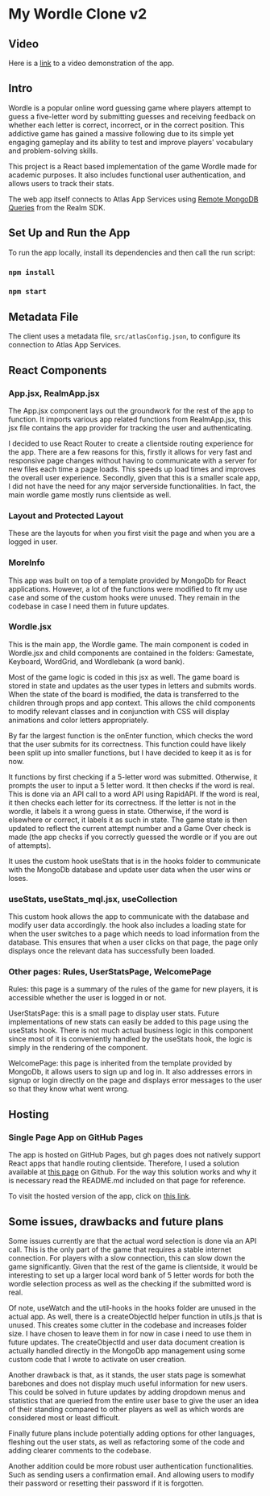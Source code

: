 # My Wordle Clone v2

## Video

Here is a [link](https://youtu.be/K8BLg-l89-Q) to a video demonstration of the app.

## Intro

Wordle is a popular online word guessing game where players attempt to guess a five-letter word by submitting guesses and receiving feedback on whether each letter is correct, incorrect, or in the correct position. This addictive game has gained a massive following due to its simple yet engaging gameplay and its ability to test and improve players' vocabulary and problem-solving skills.

This project is a React based implementation of the game Wordle made for academic purposes. It also includes functional user authentication,
and allows users to track their stats.

The web app itself connects to Atlas App Services using [Remote MongoDB Queries](https://mongodb.com/docs/realm/web/mongodb/) from the Realm SDK.


## Set Up and Run the App


To run the app locally, install its dependencies and then call the run script:

### `npm install`

### `npm start`


## Metadata File

The client uses a metadata file, ``src/atlasConfig.json``, to configure
its connection to Atlas App Services.

## React Components

### App.jsx, RealmApp.jsx
The App.jsx component lays out the groundwork for the rest of the app to function.
It imports various app related functions from RealmApp.jsx, this jsx file contains the app provider for tracking the user and authenticating.

I decided to use React Router to create a clientside routing experience for the app.
There are a few reasons for this, firstly it allows for very fast and responsive page changes without having to communicate with a server for new files each time a page loads. This speeds up load times and improves the overall user experience. Secondly, given that this is a smaller scale app, I did not have the need for any major serverside functionalities. In fact, the main wordle game mostly runs clientside as well.

### Layout and Protected Layout

These are the layouts for when you first visit the page and when you are a logged in user.

### MoreInfo

This app was built on top of a template provided by MongoDb for React applications. However, a lot of the functions were modified to fit my use case and some of the custom hooks were unused. They remain in the codebase in case I need them in future updates.

### Wordle.jsx

This is the main app, the Wordle game. The main component is coded in Wordle.jsx and child components are contained in the folders: Gamestate, Keyboard, WordGrid, and Wordlebank (a word bank).

Most of the game logic is coded in this jsx as well. The game board is stored in state and updates as the user types in letters and submits words. When the state of the board is modified, the data is transferred to the children through props and app context. This allows the child components to modify relevant classes and in conjunction with CSS will display animations and color letters appropriately.

By far the largest function is the onEnter function, which checks the word that the user submits for its correctness. This function could have likely been split up into smaller functions, but I have decided to keep it as is for now.

It functions by first checking if a 5-letter word was submitted. Otherwise, it prompts the user to input a 5 letter word. It then checks if the word is real. This is done via an API call to a word API using RapidAPI. If the word is real, it then checks each letter for its correctness. If the letter is not in the wordle, it labels it a wrong guess in state. Otherwise, if the word is elsewhere or correct, it labels it as such in state. The game state is then updated to reflect the current attempt number and a Game Over check is made (the app checks if you correctly guessed the wordle or if you are out of attempts).

It uses the custom hook useStats that is in the hooks folder to communicate with the MongoDb database and update user data when the user wins or loses.

### useStats, useStats_mql.jsx, useCollection

This custom hook allows the app to communicate with the database and modify user data accordingly. the hook also includes a loading state for when the user switches to a page which needs to load information from the database. This ensures that when a user clicks on that page, the page only displays once the relevant data has successfully been loaded.

### Other pages: Rules, UserStatsPage, WelcomePage

Rules: this page is a summary of the rules of the game for new players, it is accessible whether the user is logged in or not.

UserStatsPage: this is a small page to display user stats. Future implementations of new stats can easily be added to this page using the useStats hook. There is not much actual business logic in this component since most of it is conveniently handled by the useStats hook, the logic is simply in the rendering of the component.

WelcomePage: this page is inherited from the template provided by MongoDb, it allows users to sign up and log in. It also addresses errors in signup or login directly on the page and displays error messages to the user so that they know what went wrong.

## Hosting

### Single Page App on GitHub Pages

The app is hosted on GitHub Pages, but gh pages does not natively support React apps that handle routing clientside. Therefore, I used a solution available at [this page](https://github.com/rafgraph/spa-github-pages#readme) on Github. For the way this solution works and why it is necessary read the README.md included on that page for reference.

To visit the hosted version of the app, click on [this link](https://tony2450.github.io/wordle2-MERN).

## Some issues, drawbacks and future plans

Some issues currently are that the actual word selection is done via an API call. This is the only part of the game that requires a stable internet connection. For players with a slow connection, this can slow down the game significantly. Given that the rest of the game is clientside, it would be interesting to set up a larger local word bank of 5 letter words for both the wordle selection process as well as the checking if the submitted word is real.

Of note, useWatch and the util-hooks in the hooks folder are unused in the actual app. As well, there is a createObjectId helper function in utils.js that is unused. This creates some clutter in the codebase and increases folder size. I have chosen to leave them in for now in case i need to use them in future updates. The createObjectId and user data document creation is actually handled directly in the MongoDb app management using some custom code that I wrote to activate on user creation.

Another drawback is that, as it stands, the user stats page is somewhat barebones and does not display much useful information for new users. This could be solved in future updates by adding dropdown menus and statistics that are queried from the entire user base to give the user an idea of their standing compared to other players as well as which words are considered most or least difficult.

Finally future plans include potentially adding options for other languages, fleshing out the user stats, as well as refactoring some of the code and adding clearer comments to the codebase.

Another addition could be more robust user authentication functionalities. Such as sending users a confirmation email. And allowing users to modify their password or resetting their password if it is forgotten.

